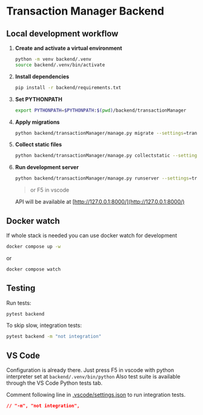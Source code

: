 # Transaction Manager Backend

## Local development workflow

1. **Create and activate a virtual environment**

   ```sh
   python -m venv backend/.venv
   source backend/.venv/bin/activate
   ```

2. **Install dependencies**

   ```sh
   pip install -r backend/requirements.txt
   ```

3. **Set PYTHONPATH**

   ```sh
   export PYTHONPATH=$PYTHONPATH:$(pwd)/backend/transactionManager
   ```

4. **Apply migrations**

   ```sh
   python backend/transactionManager/manage.py migrate --settings=transactionManager.settings_dev
   ```

5. **Collect static files**

   ```sh
   python backend/transactionManager/manage.py collectstatic --settings=transactionManager.settings_dev --clear
   ```

6. **Run development server**

   ```sh
   python backend/transactionManager/manage.py runserver --settings=transactionManager.settings_dev
   ```

   > or F5 in vscode

   API will be available at [http://127.0.0.1:8000/](http://127.0.0.1:8000/)

## Docker watch

If whole stack is needed you can use docker watch for development

```sh
docker compose up -w
```

or

```sh
docker compose watch
```

## Testing

Run tests:

```sh
pytest backend
```

To skip slow, integration tests:

```sh
pytest backend -m "not integration"
```

## VS Code

Configuration is already there.
Just press F5 in vscode with python interpreter set at `backend/.venv/bin/python`
Also test suite is available through the VS Code Python tests tab.

Comment following line in [.vscode/settings.json](../.vscode/settings.json#4) to run integration tests.

```json
// "-m", "not integration",
```
